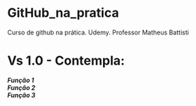# GitHub_na_pratica
Curso de github na prática.  Udemy. Professor Matheus Battisti

#  Vs 1.0 - Contempla:
_**Função 1**_  
_**Função 2**_  
_**Função 3**_  
